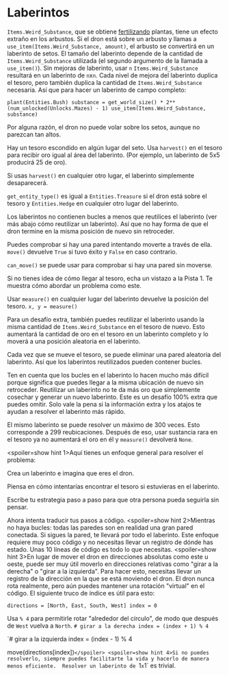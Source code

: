 # Laberintos
`Items.Weird_Substance`, que se obtiene [fertilizando](docs/unlocks/fertilizer.md) plantas, tiene un efecto extraño en los arbustos. Si el dron está sobre un arbusto y llamas a `use_item(Items.Weird_Substance, amount)`, el arbusto se convertirá en un laberinto de setos.
El tamaño del laberinto depende de la cantidad de `Items.Weird_Substance` utilizada (el segundo argumento de la llamada a `use_item()`).
Sin mejoras de laberinto, usar `n` `Items.Weird_Substance` resultará en un laberinto de `n`x`n`. Cada nivel de mejora del laberinto duplica el tesoro, pero también duplica la cantidad de `Items.Weird_Substance` necesaria. 
Así que para hacer un laberinto de campo completo:

`plant(Entities.Bush)
substance = get_world_size() * 2**(num_unlocked(Unlocks.Mazes) - 1)
use_item(Items.Weird_Substance, substance)`


Por alguna razón, el dron no puede volar sobre los setos, aunque no parezcan tan altos.

Hay un tesoro escondido en algún lugar del seto. Usa `harvest()` en el tesoro para recibir oro igual al área del laberinto. (Por ejemplo, un laberinto de 5x5 producirá 25 de oro).

Si usas `harvest()` en cualquier otro lugar, el laberinto simplemente desaparecerá.

`get_entity_type()` es igual a `Entities.Treasure` si el dron está sobre el tesoro y `Entities.Hedge` en cualquier otro lugar del laberinto.

Los laberintos no contienen bucles a menos que reutilices el laberinto (ver más abajo cómo reutilizar un laberinto). Así que no hay forma de que el dron termine en la misma posición de nuevo sin retroceder.

Puedes comprobar si hay una pared intentando moverte a través de ella. 
`move()` devuelve `True` si tuvo éxito y `False` en caso contrario.

`can_move()` se puede usar para comprobar si hay una pared sin moverse.

Si no tienes idea de cómo llegar al tesoro, echa un vistazo a la Pista 1. Te muestra cómo abordar un problema como este.

Usar `measure()` en cualquier lugar del laberinto devuelve la posición del tesoro.
`x, y = measure()`

Para un desafío extra, también puedes reutilizar el laberinto usando la misma cantidad de `Items.Weird_Substance` en el tesoro de nuevo. 
Esto aumentará la cantidad de oro en el tesoro en un laberinto completo y lo moverá a una posición aleatoria en el laberinto.

Cada vez que se mueve el tesoro, se puede eliminar una pared aleatoria del laberinto. Así que los laberintos reutilizados pueden contener bucles.

Ten en cuenta que los bucles en el laberinto lo hacen mucho más difícil porque significa que puedes llegar a la misma ubicación de nuevo sin retroceder.
Reutilizar un laberinto no te da más oro que simplemente cosechar y generar un nuevo laberinto.
Este es un desafío 100% extra que puedes omitir.
Solo vale la pena si la información extra y los atajos te ayudan a resolver el laberinto más rápido.

El mismo laberinto se puede resolver un máximo de 300 veces. Esto corresponde a 299 reubicaciones. Después de eso, usar sustancia rara en el tesoro ya no aumentará el oro en él y `measure()` devolverá `None`.

<spoiler=show hint 1>Aquí tienes un enfoque general para resolver el problema:

Crea un laberinto e imagina que eres el dron.

Piensa en cómo intentarías encontrar el tesoro si estuvieras en el laberinto.

Escribe tu estrategia paso a paso para que otra persona pueda seguirla sin pensar.

Ahora intenta traducir tus pasos a código.
</spoiler>
<spoiler=show hint 2>Mientras no haya bucles: todas las paredes son en realidad una gran pared conectada. Si sigues la pared, te llevará por todo el laberinto.
Este enfoque requiere muy poco código y no necesitas llevar un registro de dónde has estado. Unas 10 líneas de código es todo lo que necesitas.</spoiler>
<spoiler=show hint 3>En lugar de mover el dron en direcciones absolutas como este u oeste, puede ser muy útil moverlo en direcciones relativas como "girar a la derecha" o "girar a la izquierda". Para hacer esto, necesitas llevar un registro de la dirección en la que se está moviendo el dron. El dron nunca rota realmente, pero aún puedes mantener una rotación "virtual" en el código.
El siguiente truco de índice es útil para esto:

`directions = [North, East, South, West]
index = 0`

Usa `% 4` para permitirle rotar "alrededor del círculo", de modo que después de `West` vuelva a `North`.
`# girar a la derecha
index = (index + 1) % 4`

`# girar a la izquierda
index = (index - 1) % 4

move(directions[index])`</spoiler>
<spoiler=show hint 4>Si no puedes resolverlo, siempre puedes facilitarte la vida y hacerlo de manera menos eficiente. 
Resolver un laberinto de `1`x`1` es trivial.</spoiler>